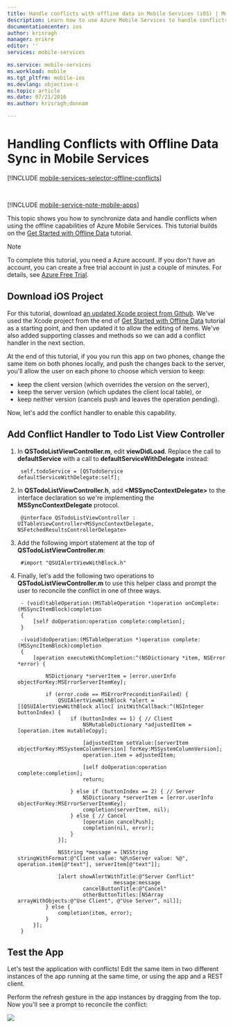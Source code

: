 ```yaml
---
title: Handle conflicts with offline data in Mobile Services (iOS) | Mobile Dev Center
description: Learn how to use Azure Mobile Services to handle conflicts when syncing offline data in your iOS application
documentationcenter: ios
author: krisragh
manager: erikre
editor: ''
services: mobile-services

ms.service: mobile-services
ms.workload: mobile
ms.tgt_pltfrm: mobile-ios
ms.devlang: objective-c
ms.topic: article
ms.date: 07/21/2016
ms.author: krisragh;donnam

---
```

# Handling Conflicts with Offline Data Sync in Mobile Services
[!INCLUDE [mobile-services-selector-offline-conflicts](../../includes/mobile-services-selector-offline-conflicts.md)]

&nbsp;

[!INCLUDE [mobile-service-note-mobile-apps](../../includes/mobile-services-note-mobile-apps.md)]

This topic shows you how to synchronize data and handle conflicts when using the offline capabilities of Azure Mobile Services. This tutorial builds on the [Get Started with Offline Data] tutorial.

> [!NOTE]
> To complete this tutorial, you need a Azure account. If you don't have an account, you can create a free trial account in just a couple of minutes. For details, see <a href="http://www.windowsazure.com/pricing/free-trial/?WT.mc_id=AE564AB28" target="_blank">Azure Free Trial</a>.
> 
> 

## Download iOS Project
For this tutorial, download [an updated Xcode project from Github](https://github.com/Azure/mobile-services-samples/tree/master/TodoOffline/iOS). We've  used the Xcode project from the end of [Get Started with Offline Data] tutorial as a starting point, and then updated it to allow the editing of items. We've also added supporting classes and methods so we can add a conflict handler in the next section.

At the end of this tutorial, if you you run this app on two phones, change the same item on both phones locally, and push the changes back to the server, you'll allow the user on each phone to choose which version to keep:

* keep the client version (which overrides the version on the server),
* keep the server version (which updates the client local table), or
* keep neither version (cancels push and leaves the operation pending).

Now, let's add the conflict handler to enable this capability.

## <a name="add-conflict-handling"></a>Add Conflict Handler to Todo List View Controller
1. In **QSTodoListViewController.m**, edit **viewDidLoad**. Replace the call to **defaultService** with a call to **defaultServiceWithDelegate** instead:
   
        self.todoService = [QSTodoService defaultServiceWithDelegate:self];
2. In **QSTodoListViewController.h**, add **&lt;MSSyncContextDelegate&gt;** to the interface declaration so we're implementing the **MSSyncContextDelegate** protocol.
   
        @interface QSTodoListViewController : UITableViewController<MSSyncContextDelegate, NSFetchedResultsControllerDelegate>
3. Add the following import statement at the top of **QSTodoListViewController.m**:
   
        #import "QSUIAlertViewWithBlock.h"
4. Finally, let's add the following two operations to **QSTodoListViewController.m** to use this helper class and prompt the user to reconcile the conflict in one of three ways.
   
        - (void)tableOperation:(MSTableOperation *)operation onComplete:(MSSyncItemBlock)completion
        {
            [self doOperation:operation complete:completion];
        }
   
        -(void)doOperation:(MSTableOperation *)operation complete:(MSSyncItemBlock)completion
        {
            [operation executeWithCompletion:^(NSDictionary *item, NSError *error) {
   
                NSDictionary *serverItem = [error.userInfo objectForKey:MSErrorServerItemKey];
   
                if (error.code == MSErrorPreconditionFailed) {
                    QSUIAlertViewWithBlock *alert = [[QSUIAlertViewWithBlock alloc] initWithCallback:^(NSInteger buttonIndex) {
                        if (buttonIndex == 1) { // Client
                            NSMutableDictionary *adjustedItem = [operation.item mutableCopy];
   
                            [adjustedItem setValue:[serverItem objectForKey:MSSystemColumnVersion] forKey:MSSystemColumnVersion];
                            operation.item = adjustedItem;
   
                            [self doOperation:operation complete:completion];
                            return;
   
                        } else if (buttonIndex == 2) { // Server
                            NSDictionary *serverItem = [error.userInfo objectForKey:MSErrorServerItemKey];
                            completion(serverItem, nil);
                        } else { // Cancel
                            [operation cancelPush];
                            completion(nil, error);
                        }
                    }];
   
                    NSString *message = [NSString stringWithFormat:@"Client value: %@\nServer value: %@", operation.item[@"text"], serverItem[@"text"]];
   
                    [alert showAlertWithTitle:@"Server Conflict"
                                      message:message
                            cancelButtonTitle:@"Cancel"
                            otherButtonTitles:[NSArray arrayWithObjects:@"Use Client", @"Use Server", nil]];
                } else {
                    completion(item, error);
                }
            }];
        }

## <a name="test-app"></a>Test the App
Let's test the application with conflicts! Edit the same item in two different instances of the app running at the same time, or using the app and a REST client.

Perform the refresh gesture in the app instances by dragging from the top. Now you'll see a prompt to reconcile the conflict:

![][conflict-ui]

<!-- URLs. -->

[Update the App Project to Allow Editing]: #update-app
[Update Todo List View Controller]: #update-list-view
[Add Todo Item View Controller]: #add-view-controller
[Add Todo Item View Controller and Segue to Storyboard]: #add-segue
[Add Item Details to Todo Item View Controller]: #add-item-details
[Add Support for Saving Edits]: #saving-edits
[Conflict Handling Problem]: #conflict-handling-problem
[Update QSTodoService to Support Conflict Handling]: #service-add-conflict-handling
[Add UI Alert View Helper to Support Conflict Handling]: #add-alert-view
[Add Conflict Handler to Todo List View Controller]: #add-conflict-handling
[Test the App]: #test-app


[add-todo-item-view-controller-3]: ./media/mobile-services-ios-handling-conflicts-offline-data/add-todo-item-view-controller-3.png
[add-todo-item-view-controller-4]: ./media/mobile-services-ios-handling-conflicts-offline-data/add-todo-item-view-controller-4.png
[add-todo-item-view-controller-5]: ./media/mobile-services-ios-handling-conflicts-offline-data/add-todo-item-view-controller-5.png
[add-todo-item-view-controller-6]: ./media/mobile-services-ios-handling-conflicts-offline-data/add-todo-item-view-controller-6.png
[todo-list-view-controller-add-segue]: ./media/mobile-services-ios-handling-conflicts-offline-data/todo-list-view-controller-add-segue.png
[update-todo-list-view-controller-2]: ./media/mobile-services-ios-handling-conflicts-offline-data/update-todo-list-view-controller-2.png
[conflict-handling-problem-1]: ./media/mobile-services-ios-handling-conflicts-offline-data/conflict-handling-problem-1.png
[conflict-ui]: ./media/mobile-services-ios-handling-conflicts-offline-data/conflict-ui.png


[Segmented Controls]: https://developer.apple.com/library/ios/documentation/UserExperience/Conceptual/UIKitUICatalog/UISegmentedControl.html
[Core Data Model Editor Help]: https://developer.apple.com/library/mac/recipes/xcode_help-core_data_modeling_tool/Articles/about_cd_modeling_tool.html
[Creating an Outlet Connection]: https://developer.apple.com/library/mac/recipes/xcode_help-interface_builder/articles-connections_bindings/CreatingOutlet.html
[Build a User Interface]: https://developer.apple.com/library/mac/documentation/ToolsLanguages/Conceptual/Xcode_Overview/Edit_User_Interfaces/edit_user_interface.html
[Adding a Segue Between Scenes in a Storyboard]: https://developer.apple.com/library/ios/recipes/xcode_help-IB_storyboard/chapters/StoryboardSegue.html#//apple_ref/doc/uid/TP40014225-CH25-SW1
[Adding a Scene to a Storyboard]: https://developer.apple.com/library/ios/recipes/xcode_help-IB_storyboard/chapters/StoryboardScene.html
[Core Data]: https://developer.apple.com/library/ios/documentation/Cocoa/Conceptual/CoreData/cdProgrammingGuide.html
[Download the preview SDK here]: http://aka.ms/Gc6fex
[How to use the Mobile Services client library for iOS]: mobile-services-ios-how-to-use-client-library.md
[Getting Started Offline iOS Sample]: https://github.com/Azure/mobile-services-samples/tree/master/TodoOffline/iOS/blog20140611
[Get Started with Offline Data]: mobile-services-ios-get-started-offline-data.md
[Get started with Mobile Services]: mobile-services-ios-get-started.md
